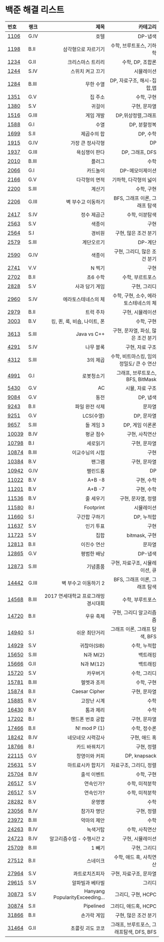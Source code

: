 # 백준 해결 리스트


|번호|랭크|제목|카테고리|
|:---|---|---:|------:|
|[1106](https://www.acmicpc.net/problem/1106)|G.IV|호텔|DP-냅색|  
|[1198](https://www.acmicpc.net/problem/1198)|B.II|삼각형으로 자르기기|수학, 브루트포스, 기하학|  
|[1234](https://www.acmicpc.net/problem/1234)|G.II|크리스마스 트리리|수학, DP, 조합론| 
|[1244](https://www.acmicpc.net/problem/1244)|S.IV|스위치 켜고 끄기|시뮬레이션| 
|[1284](https://www.acmicpc.net/problem/1284)|B.III|무한 수열|DP, 자료구조, 해시-집합,맵| 
|[1351](https://www.acmicpc.net/problem/1351)|G.V|집 주소|수학, 구현| 
|[1380](https://www.acmicpc.net/problem/1380)|S.V|귀걸이|구현, 문자열| 
|[1516](https://www.acmicpc.net/problem/1516)|G.III|게임 개발| DP,위상정렬,그래프|  
|[1588](https://www.acmicpc.net/problem/1588)|G.I|수열|DP, 분할정복|
|[1699](https://www.acmicpc.net/problem/1699)|S.II|제곱수의 합|DP, 수학|
|[1915](https://www.acmicpc.net/problem/1915)|G.IV|가장 큰 정사각형|DP|
|[1937](https://www.acmicpc.net/problem/1937)|G.III|욕심쟁이 판다|DP, 그래프, DFS|
|[2010](https://www.acmicpc.net/problem/2010)|B.III|플러그|수학|
|[2066](https://www.acmicpc.net/problem/2066)|G.I|카드놀이|DP-메모이제이션|
|[2166](https://www.acmicpc.net/problem/2166)|G.V|다각형의 면적|기하학, 다각형의 넓이|
|[2200](https://www.acmicpc.net/problem/2200)|S.III|계산기|수학, 구현|
|[2206](https://www.acmicpc.net/problem/2206)|G.III|벽 부수고 이동하기|BFS, 그래프 이론, 그래프 탐색|
|[2417](https://www.acmicpc.net/problem/2417)|S.IV|정수 제곱근|수학, 이분탐색|
|[2563](https://www.acmicpc.net/problem/2563)|S.V|색종이|구현|
|[2564](https://www.acmicpc.net/problem/2564)|S.I|경비원|구현, 많은 조건 분기|
|[2579](https://www.acmicpc.net/problem/2579)|S.III|계단오르기|DP-계단| 
|[2590](https://www.acmicpc.net/problem/2590)|G.IV|색종이|구현, 그리디, 많은 조건 분기| 
|[2741](https://www.acmicpc.net/problem/2741)|V.V|N 찍기|구현| 
|[2702](https://www.acmicpc.net/problem/2702)|B.II|초6 수학|수학, 부르트포스| 
|[2828](https://www.acmicpc.net/problem/2828)|S.V|사과 담기 게임|구현, 그리디|
|[2960](https://www.acmicpc.net/problem/2960)|S.IV|에라토스테네스의 체|수학, 구현, 소수, 에라토스테네스의 체|
|[2979](https://www.acmicpc.net/problem/2979)|B.II|트럭 주차|구현, 시뮬레이션| 
|[3003](https://www.acmicpc.net/problem/3003)|B.V|킹, 퀸, 룩, 비숍, 나이트, 폰|수학, 구현| 
|[3613](https://www.acmicpc.net/problem/3613)|S.III|Java vs C++|구현, 문자열, 파싱, 많은 조건 분기| 
|[4291](https://www.acmicpc.net/problem/4291)|S.IV|나무 블록|구현, 자료 구조|
|[4312](https://www.acmicpc.net/problem/4312)|S.III|3의 제곱|수학, 비트마스킹, 임의 정밀도/ 큰 수 연산|
|[4991](https://www.acmicpc.net/problem/4991)|G.I|로봇청소기|그래프, 브루트포스, BFS, BitMask|
|[5430](https://www.acmicpc.net/problem/5430)|G.V|AC|시뮬, 자료 구조|
|[9084](https://www.acmicpc.net/problem/9084)|G.V|동전|DP, 냅색|
|[9243](https://www.acmicpc.net/problem/9243)|B.II|파일 완전 삭제|문자열|
|[9251](https://www.acmicpc.net/problem/9251)|G.V|LCS(수열)|DP, 문자열|
|[9657](https://www.acmicpc.net/problem/9657)|S.III|돌 게임 3|DP, 게임 이론론|
|[10039](https://www.acmicpc.net/problem/10039)|B.IV|평균 점수|구현, 사칙연산|
|[10798](https://www.acmicpc.net/problem/10798)|B.I|세로읽기|구현, 문자열|
|[10874](https://www.acmicpc.net/problem/10874)|B.III|이교수님의 시험|구현|
|[10384](https://www.acmicpc.net/problem/10384)|B.V|팬그램|구현, 문자열|
|[10942](https://www.acmicpc.net/problem/10942)|G.IV|팰린드롬|DP|
|[11022](https://www.acmicpc.net/problem/11022)|B.V|A+B -8|구현, 수학|
|[11201](https://www.acmicpc.net/problem/11021)|B.V|A+B -7|구현, 수학|
|[11536](https://www.acmicpc.net/problem/11536)|B.V|줄 세우기|구현, 문자열, 정렬|
|[11580](https://www.acmicpc.net/problem/11580)|B.I|Footprint|시뮬레이션|
|[11660](https://www.acmicpc.net/problem/11660)|S.I|구간합 구하기|DP, 누적합|
|[11637](https://www.acmicpc.net/problem/11637)|S.V|인기 투표|구현|
|[11723](https://www.acmicpc.net/problem/11723)|S.V|집합|bitmask, 구현|
|[12813](https://www.acmicpc.net/problem/12813)|B.II|이진수 연산|문자열|
|[12865](https://www.acmicpc.net/problem/12865)|G.V|평범한 배낭| DP-냅색|
|[12873](https://www.acmicpc.net/problem/12873)|S.III|기념품품| 구현, 자료구조, 시뮬레이션, 큐|
|[14442](https://www.acmicpc.net/problem/14442)|G.III|벽 부수고 이동하기 2|BFS, 그래프 이론, 그래프 탐색|
|[14568](https://www.acmicpc.net/problem/14568)|B.III|2017 연세대학교 프로그래밍 경시대회| 수학, 부루트포스|
|[14720](https://www.acmicpc.net/problem/14720)|B.II|우유 축제|구현, 그리디 알고리즘즘|
|[14940](https://www.acmicpc.net/problem/14940)|S.I|쉬운 최단거리| 그래프 이론, 그래프 탐색, BFS|
|[14929](https://www.acmicpc.net/problem/14920)|S.V|귀찮아(SIB)| 수학, 누적합|
|[15650](https://www.acmicpc.net/problem/15650)|S.III|N과 M(2)|백트래킹|
|[15666](https://www.acmicpc.net/problem/15666)|G.II|N과 M(12)|백트래킹|
|[15720](https://www.acmicpc.net/problem/15720)|S.V|카우버거|수학, 그리디|
|[15781](https://www.acmicpc.net/problem/15781)|B.III|헬멧과 조끼|수학, 구현|
|[15874](https://www.acmicpc.net/problem/15874)|B.II|Caesar Cipher|구현, 문자열|
|[15885](https://www.acmicpc.net/problem/15885)|B.V|고장난 시계|수학|
|[16430](https://www.acmicpc.net/problem/16430)|B.V|톰과 제리|수학|
|[17202](https://www.acmicpc.net/problem/17202)|B.I|핸드폰 번호 궁합|구현, 문자열|
|[17466](https://www.acmicpc.net/problem/17466)|B.II|N! mod P (1)|수학, 정수론|
|[18242](https://www.acmicpc.net/problem/18242)|B.IV|네모네모 시력감사|구현, 애드 혹|
|[18766](https://www.acmicpc.net/problem/18766)|B.I|카드 바꿔치기|구현, 정렬|
|[22115](https://www.acmicpc.net/problem/22115)|G.V|창영이와 커피|DP, knapsack|
|[25631](https://www.acmicpc.net/problem/25631)|S.V|마트료시카 합치기|자료구조, 그리디, 정렬|
|[25704](https://www.acmicpc.net/problem/25704)|B.IV|출석 이벤트|수학, 구현|
|[26517](https://www.acmicpc.net/problem/26517)|S.V|연속인가?|수학, 미적분학|
|[26517](https://www.acmicpc.net/problem/26517)|S.V|연속인가?|수학, 미적분학|
|[28282](https://www.acmicpc.net/problem/28282)|B.V|운명명|수학|
|[23056](https://www.acmicpc.net/problem/23056)|B.IV|참가자 명단|구현, 정렬|
|[23972](https://www.acmicpc.net/problem/23972)|B.III|악마의 제안|수학|
|[24263](https://www.acmicpc.net/problem/24263)|B.IV|녹색거탑|수학, 사칙연산|
|[24723](https://www.acmicpc.net/problem/24723)|B.IV|알고리즘수업 - 수행시간 2|구현, 시뮬레이션|
|[25709](https://www.acmicpc.net/problem/25709)|B.III|1 빼기|구현, 그리디|
|[27512](https://www.acmicpc.net/problem/27512)|B.II|스네이크|수학, 애드 혹, 사칙연산|
|[27964](https://www.acmicpc.net/problem/27694)|S.V|콰트로치즈피자|구현, 자료구조, 문자열|
|[29615](https://www.acmicpc.net/problem/29615)|S.V|알파빌과 베타빌|그리디|
|[30873](https://www.acmicpc.net/problem/30873)|S.V|Hanyang PopularityExceeding...|그리디, 구현, HCPC|
|[30874](https://www.acmicpc.net/problem/30874)|S.II|Pipelined|그리디, 애드혹, HCPC|
|[31866](https://www.acmicpc.net/problem/31866)|B.II|손가락 게임|구현, 많은 조건 분기|
|[31464](https://www.acmicpc.net/problem/31464)|G.II|초콜릿 괴도 코코|그래프, 브루트포스, 그래프탐색, DFS, BFS|



